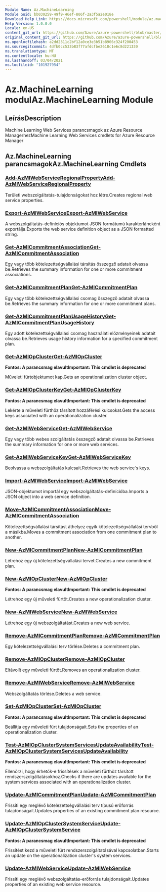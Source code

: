 ```yaml
---
Module Name: Az.MachineLearning
Module Guid: bb030259-49f9-46ef-806f-2a3f5a2e018e
Download Help Link: https://docs.microsoft.com/powershell/module/az.machinelearning
Help Version: 1.0.0.0
Locale: en-US
content_git_url: https://github.com/Azure/azure-powershell/blob/master/src/MachineLearning/MachineLearning/help/Az.MachineLearning.md
original_content_git_url: https://github.com/Azure/azure-powershell/blob/master/src/MachineLearning/MachineLearning/help/Az.MachineLearning.md
ms.openlocfilehash: a2dd2311c2bf12a0ce3e3b51b8906c324f200453
ms.sourcegitcommit: 4dfb0cc533b83f77afdcfbe2618c1e6c8d221330
ms.translationtype: MT
ms.contentlocale: hu-HU
ms.lasthandoff: 03/04/2021
ms.locfileid: "101927954"
---
```

# <span data-ttu-id="399cf-101">Az.MachineLearning modul</span><span class="sxs-lookup"><span data-stu-id="399cf-101">Az.MachineLearning Module</span></span>
## <span data-ttu-id="399cf-102">Leírás</span><span class="sxs-lookup"><span data-stu-id="399cf-102">Description</span></span>
<span data-ttu-id="399cf-103">Machine Learning Web Services parancsmagok az Azure Resource Managerhez</span><span class="sxs-lookup"><span data-stu-id="399cf-103">Machine Learning Web Services cmdlets for Azure Resource Manager</span></span>

## <span data-ttu-id="399cf-104">Az.MachineLearning parancsmagok</span><span class="sxs-lookup"><span data-stu-id="399cf-104">Az.MachineLearning Cmdlets</span></span>
### [<span data-ttu-id="399cf-105">Add-AzMlWebServiceRegionalProperty</span><span class="sxs-lookup"><span data-stu-id="399cf-105">Add-AzMlWebServiceRegionalProperty</span></span>](Add-AzMlWebServiceRegionalProperty.md)
<span data-ttu-id="399cf-106">Területi webszolgáltatás-tulajdonságokat hoz létre.</span><span class="sxs-lookup"><span data-stu-id="399cf-106">Creates regional web service properties.</span></span>

### [<span data-ttu-id="399cf-107">Export-AzMlWebService</span><span class="sxs-lookup"><span data-stu-id="399cf-107">Export-AzMlWebService</span></span>](Export-AzMlWebService.md)
<span data-ttu-id="399cf-108">A webszolgáltatás-definíciós objektumot JSON formátumú karakterláncként exportálja.</span><span class="sxs-lookup"><span data-stu-id="399cf-108">Exports the web service definition object as a JSON formatted string.</span></span>

### [<span data-ttu-id="399cf-109">Get-AzMlCommitmentAssociation</span><span class="sxs-lookup"><span data-stu-id="399cf-109">Get-AzMlCommitmentAssociation</span></span>](Get-AzMlCommitmentAssociation.md)
<span data-ttu-id="399cf-110">Egy vagy több kötelezettségvállalási társítás összegző adatait olvassa be.</span><span class="sxs-lookup"><span data-stu-id="399cf-110">Retrieves the summary information for one or more commitment associations.</span></span>

### [<span data-ttu-id="399cf-111">Get-AzMlCommitmentPlan</span><span class="sxs-lookup"><span data-stu-id="399cf-111">Get-AzMlCommitmentPlan</span></span>](Get-AzMlCommitmentPlan.md)
<span data-ttu-id="399cf-112">Egy vagy több kötelezettségvállalási csomag összegző adatait olvassa be.</span><span class="sxs-lookup"><span data-stu-id="399cf-112">Retrieves the summary information for one or more commitment plans.</span></span>

### [<span data-ttu-id="399cf-113">Get-AzMlCommitmentPlanUsageHistory</span><span class="sxs-lookup"><span data-stu-id="399cf-113">Get-AzMlCommitmentPlanUsageHistory</span></span>](Get-AzMlCommitmentPlanUsageHistory.md)
<span data-ttu-id="399cf-114">Egy adott kötelezettségvállalási csomag használati előzményeinek adatait olvassa be.</span><span class="sxs-lookup"><span data-stu-id="399cf-114">Retrieves usage history information for a specified commitment plan.</span></span>

### [<span data-ttu-id="399cf-115">Get-AzMlOpCluster</span><span class="sxs-lookup"><span data-stu-id="399cf-115">Get-AzMlOpCluster</span></span>](Get-AzMlOpCluster.md)
<span data-ttu-id="399cf-116">**Fontos: A parancsmag elavult**</span><span class="sxs-lookup"><span data-stu-id="399cf-116">**Important: This cmdlet is deprecated**</span></span>

<span data-ttu-id="399cf-117">Műveleti fürtobjektumot kap.</span><span class="sxs-lookup"><span data-stu-id="399cf-117">Gets an operationalization cluster object.</span></span>

### [<span data-ttu-id="399cf-118">Get-AzMlOpClusterKey</span><span class="sxs-lookup"><span data-stu-id="399cf-118">Get-AzMlOpClusterKey</span></span>](Get-AzMlOpClusterKey.md)
<span data-ttu-id="399cf-119">**Fontos: A parancsmag elavult**</span><span class="sxs-lookup"><span data-stu-id="399cf-119">**Important: This cmdlet is deprecated**</span></span>

<span data-ttu-id="399cf-120">Lekérte a műveleti fürthöz társított hozzáférési kulcsokat.</span><span class="sxs-lookup"><span data-stu-id="399cf-120">Gets the access keys associated with an operationalization cluster.</span></span>

### [<span data-ttu-id="399cf-121">Get-AzMlWebService</span><span class="sxs-lookup"><span data-stu-id="399cf-121">Get-AzMlWebService</span></span>](Get-AzMlWebService.md)
<span data-ttu-id="399cf-122">Egy vagy több webes szolgáltatás összegző adatait olvassa be.</span><span class="sxs-lookup"><span data-stu-id="399cf-122">Retrieves the summary information for one or more web services.</span></span>

### [<span data-ttu-id="399cf-123">Get-AzMlWebServiceKey</span><span class="sxs-lookup"><span data-stu-id="399cf-123">Get-AzMlWebServiceKey</span></span>](Get-AzMlWebServiceKey.md)
<span data-ttu-id="399cf-124">Beolvassa a webszolgáltatás kulcsait.</span><span class="sxs-lookup"><span data-stu-id="399cf-124">Retrieves the web service's keys.</span></span>

### [<span data-ttu-id="399cf-125">Import-AzMlWebService</span><span class="sxs-lookup"><span data-stu-id="399cf-125">Import-AzMlWebService</span></span>](Import-AzMlWebService.md)
<span data-ttu-id="399cf-126">JSON-objektumot importál egy webszolgáltatás-definícióba.</span><span class="sxs-lookup"><span data-stu-id="399cf-126">Imports a JSON object into a web service definition.</span></span>

### [<span data-ttu-id="399cf-127">Move-AzMlCommitmentAssociation</span><span class="sxs-lookup"><span data-stu-id="399cf-127">Move-AzMlCommitmentAssociation</span></span>](Move-AzMlCommitmentAssociation.md)
<span data-ttu-id="399cf-128">Kötelezettségvállalási társítást áthelyez egyik kötelezettségvállalási tervből a másikba.</span><span class="sxs-lookup"><span data-stu-id="399cf-128">Moves a commitment association from one commitment plan to another.</span></span>

### [<span data-ttu-id="399cf-129">New-AzMlCommitmentPlan</span><span class="sxs-lookup"><span data-stu-id="399cf-129">New-AzMlCommitmentPlan</span></span>](New-AzMlCommitmentPlan.md)
<span data-ttu-id="399cf-130">Létrehoz egy új kötelezettségvállalási tervet.</span><span class="sxs-lookup"><span data-stu-id="399cf-130">Creates a new commitment plan.</span></span>

### [<span data-ttu-id="399cf-131">New-AzMlOpCluster</span><span class="sxs-lookup"><span data-stu-id="399cf-131">New-AzMlOpCluster</span></span>](New-AzMlOpCluster.md)
<span data-ttu-id="399cf-132">**Fontos: A parancsmag elavult**</span><span class="sxs-lookup"><span data-stu-id="399cf-132">**Important: This cmdlet is deprecated**</span></span>

<span data-ttu-id="399cf-133">Létrehoz egy új műveleti fürtöt.</span><span class="sxs-lookup"><span data-stu-id="399cf-133">Creates a new operationalization cluster.</span></span>

### [<span data-ttu-id="399cf-134">New-AzMlWebService</span><span class="sxs-lookup"><span data-stu-id="399cf-134">New-AzMlWebService</span></span>](New-AzMlWebService.md)
<span data-ttu-id="399cf-135">Létrehoz egy új webszolgáltatást.</span><span class="sxs-lookup"><span data-stu-id="399cf-135">Creates a new web service.</span></span>

### [<span data-ttu-id="399cf-136">Remove-AzMlCommitmentPlan</span><span class="sxs-lookup"><span data-stu-id="399cf-136">Remove-AzMlCommitmentPlan</span></span>](Remove-AzMlCommitmentPlan.md)
<span data-ttu-id="399cf-137">Egy kötelezettségvállalási terv törlése.</span><span class="sxs-lookup"><span data-stu-id="399cf-137">Deletes a commitment plan.</span></span>

### [<span data-ttu-id="399cf-138">Remove-AzMlOpCluster</span><span class="sxs-lookup"><span data-stu-id="399cf-138">Remove-AzMlOpCluster</span></span>](Remove-AzMlOpCluster.md)
<span data-ttu-id="399cf-139">Eltávolít egy műveleti fürtöt.</span><span class="sxs-lookup"><span data-stu-id="399cf-139">Removes an operationalization cluster.</span></span>

### [<span data-ttu-id="399cf-140">Remove-AzMlWebService</span><span class="sxs-lookup"><span data-stu-id="399cf-140">Remove-AzMlWebService</span></span>](Remove-AzMlWebService.md)
<span data-ttu-id="399cf-141">Webszolgáltatás törlése.</span><span class="sxs-lookup"><span data-stu-id="399cf-141">Deletes a web service.</span></span>

### [<span data-ttu-id="399cf-142">Set-AzMlOpCluster</span><span class="sxs-lookup"><span data-stu-id="399cf-142">Set-AzMlOpCluster</span></span>](Set-AzMlOpCluster.md)
<span data-ttu-id="399cf-143">**Fontos: A parancsmag elavult**</span><span class="sxs-lookup"><span data-stu-id="399cf-143">**Important: This cmdlet is deprecated**</span></span>

<span data-ttu-id="399cf-144">Beállítja egy műveleti fürt tulajdonságait.</span><span class="sxs-lookup"><span data-stu-id="399cf-144">Sets the properties of an operationalization cluster.</span></span>

### [<span data-ttu-id="399cf-145">Test-AzMlOpClusterSystemServicesUpdateAvailability</span><span class="sxs-lookup"><span data-stu-id="399cf-145">Test-AzMlOpClusterSystemServicesUpdateAvailability</span></span>](Test-AzMlOpClusterSystemServicesUpdateAvailability.md)
<span data-ttu-id="399cf-146">**Fontos: A parancsmag elavult**</span><span class="sxs-lookup"><span data-stu-id="399cf-146">**Important: This cmdlet is deprecated**</span></span>

<span data-ttu-id="399cf-147">Ellenőrzi, hogy érhetők-e frissítések a műveleti fürthöz társított rendszerszolgáltatásokhoz.</span><span class="sxs-lookup"><span data-stu-id="399cf-147">Checks if there are updates available for the system services associated with an operationalization cluster.</span></span>

### [<span data-ttu-id="399cf-148">Update-AzMlCommitmentPlan</span><span class="sxs-lookup"><span data-stu-id="399cf-148">Update-AzMlCommitmentPlan</span></span>](Update-AzMlCommitmentPlan.md)
<span data-ttu-id="399cf-149">Frissíti egy meglévő kötelezettségvállalási terv típusú erőforrás tulajdonságait.</span><span class="sxs-lookup"><span data-stu-id="399cf-149">Updates properties of an existing commitment plan resource.</span></span>

### [<span data-ttu-id="399cf-150">Update-AzMlOpClusterSystemService</span><span class="sxs-lookup"><span data-stu-id="399cf-150">Update-AzMlOpClusterSystemService</span></span>](Update-AzMlOpClusterSystemService.md)
<span data-ttu-id="399cf-151">**Fontos: A parancsmag elavult**</span><span class="sxs-lookup"><span data-stu-id="399cf-151">**Important: This cmdlet is deprecated**</span></span>

<span data-ttu-id="399cf-152">Frissítést kezd a műveleti fürt rendszerszolgáltatásával kapcsolatban.</span><span class="sxs-lookup"><span data-stu-id="399cf-152">Starts an update on the operationalization cluster's system services.</span></span>

### [<span data-ttu-id="399cf-153">Update-AzMlWebService</span><span class="sxs-lookup"><span data-stu-id="399cf-153">Update-AzMlWebService</span></span>](Update-AzMlWebService.md)
<span data-ttu-id="399cf-154">Frissíti egy meglévő webszolgáltatás-erőforrás tulajdonságait.</span><span class="sxs-lookup"><span data-stu-id="399cf-154">Updates properties of an existing web service resource.</span></span>

